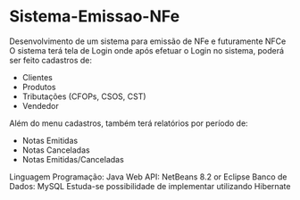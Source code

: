 # Sistema-Emissao-NFe
Desenvolvimento de um sistema para emissão de NFe e futuramente NFCe
O sistema terá tela de Login onde após efetuar o Login no sistema, poderá ser feito cadastros de:
- Clientes
- Produtos
- Tributações (CFOPs, CSOS, CST)
- Vendedor

Além do menu cadastros, também terá relatórios por período de:
- Notas Emitidas
- Notas Canceladas
- Notas Emitidas/Canceladas


Linguagem Programação: Java Web
API: NetBeans 8.2 or Eclipse
Banco de Dados: MySQL
Estuda-se possibilidade de implementar utilizando Hibernate
